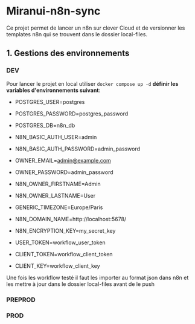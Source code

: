 # Miranui-n8n-sync
Ce projet permet de lancer un n8n sur clever Cloud et de versionner les templates n8n qui se trouvent dans le dossier local-files.

## 1. Gestions des environnements
### DEV

Pour lancer le projet en local utiliser `docker compose up -d` **définir les variables d'environnements suivant**:

- POSTGRES_USER=postgres
- POSTGRES_PASSWORD=postgres_password
- POSTGRES_DB=n8n_db

- N8N_BASIC_AUTH_USER=admin
- N8N_BASIC_AUTH_PASSWORD=admin_password

- OWNER_EMAIL=admin@example.com
- OWNER_PASSWORD=admin_password
- N8N_OWNER_FIRSTNAME=Admin
- N8N_OWNER_LASTNAME=User

- GENERIC_TIMEZONE=Europe/Paris
- N8N_DOMAIN_NAME=http://localhost:5678/
- N8N_ENCRYPTION_KEY=my_secret_key

- USER_TOKEN=workflow_user_token
- CLIENT_TOKEN=workflow_client_token
- CLIENT_KEY=workflow_client_key

Une fois les workflow testé il faut les importer au format json dans n8n et les mettre à jour dans le dossier local-files avant de le push
### PREPROD

### PROD